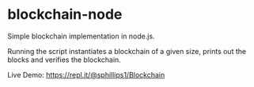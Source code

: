 # blockchain-node
Simple blockchain implementation in node.js.

Running the script instantiates a blockchain of a given size, prints out the blocks and verifies the blockchain.

Live Demo: https://repl.it/@sphillips1/Blockchain
